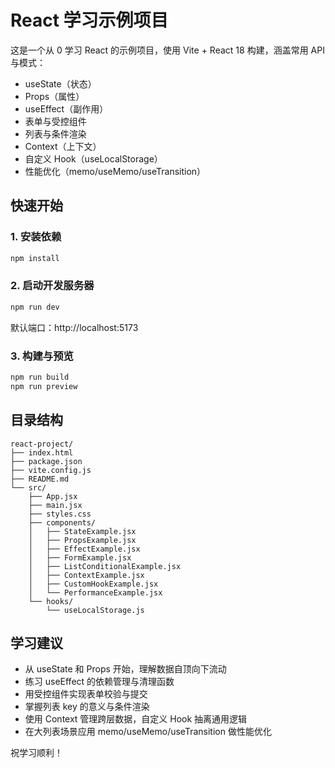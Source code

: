 # React 学习示例项目

这是一个从 0 学习 React 的示例项目，使用 Vite + React 18 构建，涵盖常用 API 与模式：
- useState（状态）
- Props（属性）
- useEffect（副作用）
- 表单与受控组件
- 列表与条件渲染
- Context（上下文）
- 自定义 Hook（useLocalStorage）
- 性能优化（memo/useMemo/useTransition）

## 快速开始

### 1. 安装依赖
```bash
npm install
```

### 2. 启动开发服务器
```bash
npm run dev
```
默认端口：http://localhost:5173

### 3. 构建与预览
```bash
npm run build
npm run preview
```

## 目录结构
```
react-project/
├── index.html
├── package.json
├── vite.config.js
├── README.md
└── src/
    ├── App.jsx
    ├── main.jsx
    ├── styles.css
    ├── components/
    │   ├── StateExample.jsx
    │   ├── PropsExample.jsx
    │   ├── EffectExample.jsx
    │   ├── FormExample.jsx
    │   ├── ListConditionalExample.jsx
    │   ├── ContextExample.jsx
    │   ├── CustomHookExample.jsx
    │   └── PerformanceExample.jsx
    └── hooks/
        └── useLocalStorage.js
```

## 学习建议
- 从 useState 和 Props 开始，理解数据自顶向下流动
- 练习 useEffect 的依赖管理与清理函数
- 用受控组件实现表单校验与提交
- 掌握列表 key 的意义与条件渲染
- 使用 Context 管理跨层数据，自定义 Hook 抽离通用逻辑
- 在大列表场景应用 memo/useMemo/useTransition 做性能优化

祝学习顺利！

